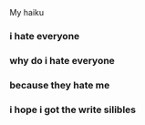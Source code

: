 <head> My haiku </head>
<body>
</body>
<h3> i hate everyone </h3>
<h3> why do i hate everyone </h3>
<h3> because they hate me </h3>
<h3> i hope i got the write silibles </h3>

